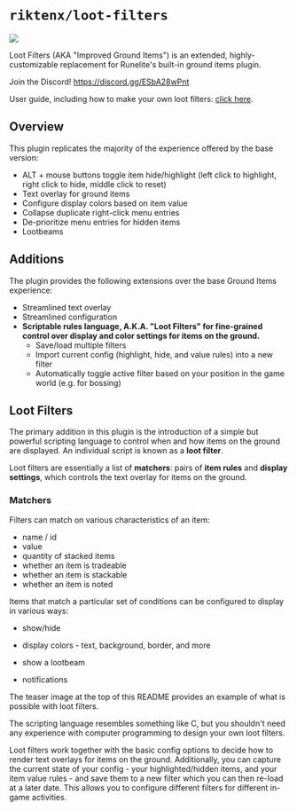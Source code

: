 # `riktenx/loot-filters`

![](https://github.com/riktenx/loot-filters/blob/main/readme-images/header_new.png)

Loot Filters (AKA "Improved Ground Items") is an extended, highly-customizable replacement for Runelite's built-in
ground items plugin.

Join the Discord! https://discord.gg/ESbA28wPnt

User guide, including how to make your own loot filters: [click here](https://github.com/riktenx/loot-filters/blob/userguide/README.md).

## Overview

This plugin replicates the majority of the experience offered by the base version:
* ALT + mouse buttons toggle item hide/highlight (left click to highlight, right click to hide, middle click to reset)
* Text overlay for ground items
* Configure display colors based on item value
* Collapse duplicate right-click menu entries
* De-prioritize menu entries for hidden items
* Lootbeams

## Additions

The plugin provides the following extensions over the base Ground Items experience:
* Streamlined text overlay
* Streamlined configuration
* **Scriptable rules language, A.K.A. "Loot Filters" for fine-grained control over display and color settings for items
  on the ground.**
  * Save/load multiple filters
  * Import current config (highlight, hide, and value rules) into a new filter
  * Automatically toggle active filter based on your position in the game world (e.g. for bossing)

## Loot Filters

The primary addition in this plugin is the introduction of a simple but powerful scripting language to control when and
how items on the ground are displayed. An individual script is known as a **loot filter**.

Loot filters are essentially a list of **matchers**: pairs of **item rules** and **display settings**, which controls the
text overlay for items on the ground.

### Matchers

Filters can match on various characteristics of an item:
* name / id
* value
* quantity of stacked items
* whether an item is tradeable
* whether an item is stackable
* whether an item is noted

Items that match a particular set of conditions can be configured to display in various ways:
* show/hide
* display colors - text, background, border, and more

* show a lootbeam
* notifications

The teaser image at the top of this README provides an example of what is possible with loot filters.

The scripting language resembles something like C, but you shouldn't need any experience with computer programming to
design your own loot filters.

Loot filters work together with the basic config options to decide how to render text overlays for items on the ground.
Additionally, you can capture the current state of your config - your highlighted/hidden items, and your item value
rules - and save them to a new filter which you can then re-load at a later date. This allows you to configure different
filters for different in-game activities.